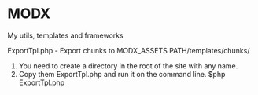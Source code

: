 # MODX
My utils, templates and frameworks

ExportTpl.php - Export chunks to MODX_ASSETS PATH/templates/chunks/
1. You need to create a directory in the root of the site with any name.
2. Copy them ExportTpl.php and run it on the command line.
$php ExportTpl.php
